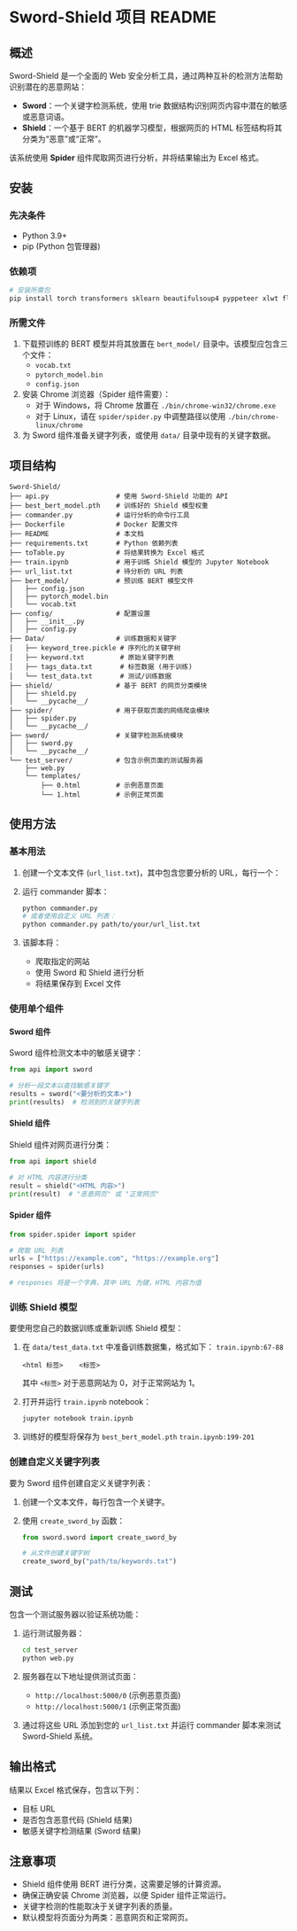 # Sword-Shield 项目 README

## 概述

Sword-Shield 是一个全面的 Web 安全分析工具，通过两种互补的检测方法帮助识别潜在的恶意网站：

- **Sword**：一个关键字检测系统，使用 trie 数据结构识别网页内容中潜在的敏感或恶意词语。
- **Shield**：一个基于 BERT 的机器学习模型，根据网页的 HTML 标签结构将其分类为“恶意”或“正常”。

该系统使用 **Spider** 组件爬取网页进行分析，并将结果输出为 Excel 格式。

## 安装

### 先决条件

- Python 3.9+
- pip (Python 包管理器)

### 依赖项

```bash
# 安装所需包
pip install torch transformers sklearn beautifulsoup4 pyppeteer xlwt flask asyncio tqdm
```

### 所需文件

1.  下载预训练的 BERT 模型并将其放置在 `bert_model/` 目录中。该模型应包含三个文件：
    - `vocab.txt`
    - `pytorch_model.bin`
    - `config.json`
2.  安装 Chrome 浏览器（Spider 组件需要）：
    - 对于 Windows，将 Chrome 放置在 `./bin/chrome-win32/chrome.exe`
    - 对于 Linux，请在 `spider/spider.py` 中调整路径以使用 `./bin/chrome-linux/chrome`
3.  为 Sword 组件准备关键字列表，或使用 `data/` 目录中现有的关键字数据。

## 项目结构

```
Sword-Shield/
├── api.py                 # 使用 Sword-Shield 功能的 API
├── best_bert_model.pth    # 训练好的 Shield 模型权重
├── commander.py           # 运行分析的命令行工具
├── Dockerfile             # Docker 配置文件
├── README                 # 本文档
├── requirements.txt       # Python 依赖列表
├── toTable.py             # 将结果转换为 Excel 格式
├── train.ipynb            # 用于训练 Shield 模型的 Jupyter Notebook
├── url_list.txt           # 待分析的 URL 列表
├── bert_model/            # 预训练 BERT 模型文件
│   ├── config.json
│   ├── pytorch_model.bin
│   └── vocab.txt
├── config/                # 配置设置
│   ├── __init__.py
│   ├── config.py
├── Data/                  # 训练数据和关键字
│   ├── keyword_tree.pickle # 序列化的关键字树
│   ├── keyword.txt         # 原始关键字列表
│   ├── tags_data.txt       # 标签数据 (用于训练)
│   └── test_data.txt       # 测试/训练数据
├── shield/                # 基于 BERT 的网页分类模块
│   ├── shield.py
│   └── __pycache__/
├── spider/                # 用于获取页面的网络爬虫模块
│   ├── spider.py
│   └── __pycache__/
├── sword/                 # 关键字检测系统模块
│   ├── sword.py
│   └── __pycache__/
└── test_server/           # 包含示例页面的测试服务器
    ├── web.py
    └── templates/
        ├── 0.html         # 示例恶意页面
        └── 1.html         # 示例正常页面
```

## 使用方法

### 基本用法

1.  创建一个文本文件 (`url_list.txt`)，其中包含您要分析的 URL，每行一个：
2.  运行 commander 脚本：

    ```bash
    python commander.py
    # 或者使用自定义 URL 列表：
    python commander.py path/to/your/url_list.txt
    ```

3.  该脚本将：
    - 爬取指定的网站
    - 使用 Sword 和 Shield 进行分析
    - 将结果保存到 Excel 文件

### 使用单个组件

#### Sword 组件

Sword 组件检测文本中的敏感关键字：

```python
from api import sword

# 分析一段文本以查找敏感关键字
results = sword("<要分析的文本>")
print(results)  # 检测到的关键字列表
```

#### Shield 组件

Shield 组件对网页进行分类：

```python
from api import shield

# 对 HTML 内容进行分类
result = shield("<HTML 内容>")
print(result)  # "恶意网页" 或 "正常网页"
```

#### Spider 组件

```python
from spider.spider import spider

# 爬取 URL 列表
urls = ["https://example.com", "https://example.org"]
responses = spider(urls)

# responses 将是一个字典，其中 URL 为键，HTML 内容为值
```

### 训练 Shield 模型

要使用您自己的数据训练或重新训练 Shield 模型：

1.  在 `data/test_data.txt` 中准备训练数据集，格式如下： `train.ipynb:67-88`

    ```
    <html 标签> 	 <标签>
    ```

    其中 `<标签>` 对于恶意网站为 0，对于正常网站为 1。

2.  打开并运行 `train.ipynb` notebook：

    ```bash
    jupyter notebook train.ipynb
    ```

3.  训练好的模型将保存为 `best_bert_model.pth` `train.ipynb:199-201`

### 创建自定义关键字列表

要为 Sword 组件创建自定义关键字列表：

1.  创建一个文本文件，每行包含一个关键字。
2.  使用 `create_sword_by` 函数：

    ```python
    from sword.sword import create_sword_by

    # 从文件创建关键字树
    create_sword_by("path/to/keywords.txt")
    ```

## 测试

包含一个测试服务器以验证系统功能：

1.  运行测试服务器：

    ```bash
    cd test_server
    python web.py
    ```

2.  服务器在以下地址提供测试页面：
    - `http://localhost:5000/0` (示例恶意页面)
    - `http://localhost:5000/1` (示例正常页面)
3.  通过将这些 URL 添加到您的 `url_list.txt` 并运行 commander 脚本来测试 Sword-Shield 系统。

## 输出格式

结果以 Excel 格式保存，包含以下列：

- 目标 URL
- 是否包含恶意代码 (Shield 结果)
- 敏感关键字检测结果 (Sword 结果)

## 注意事项

- Shield 组件使用 BERT 进行分类，这需要足够的计算资源。
- 确保正确安装 Chrome 浏览器，以便 Spider 组件正常运行。
- 关键字检测的性能取决于关键字列表的质量。
- 默认模型将页面分为两类：恶意网页和正常网页。
